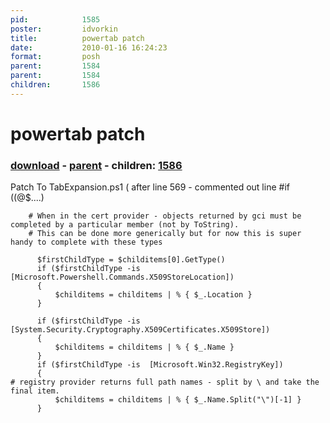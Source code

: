 ```yaml
---
pid:            1585
poster:         idvorkin
title:          powertab patch
date:           2010-01-16 16:24:23
format:         posh
parent:         1584
parent:         1584
children:       1586
---
```


# powertab patch

### [download](1585.ps1) - [parent](1584.md) - children: [1586](1586.md)

Patch To TabExpansion.ps1
( after line 569 - commented out line #if ((@$....)

```posh
    # When in the cert provider - objects returned by gci must be completed by a particular member (not by ToString).
    # This can be done more generically but for now this is super handy to complete with these types

      $firstChildType = $childitems[0].GetType()
      if ($firstChildType -is  [Microsoft.Powershell.Commands.X509StoreLocation])
      {
          $childitems = childitems | % { $_.Location }
      }

      if ($firstChildType -is  [System.Security.Cryptography.X509Certificates.X509Store])
      {
          $childitems = childitems | % { $_.Name }
      }
      if ($firstChildType -is  [Microsoft.Win32.RegistryKey])
      {  
# registry provider returns full path names - split by \ and take the final item.
          $childitems = childitems | % { $_.Name.Split("\")[-1] } 
      }
```
